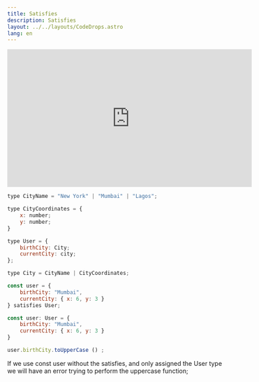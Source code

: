 ```yaml
---
title: Satisfies
description: Satisfies
layout: ../../layouts/CodeDrops.astro
lang: en
---
```


<div class="embed">
<iframe width="560" height="315" src="https://www.youtube.com/embed/7vHKeFrwvYk" title="YouTube video player" frameborder="0" allow="accelerometer; autoplay; clipboard-write; encrypted-media; gyroscope; picture-in-picture; web-share" allowfullscreen></iframe>
</div>

```jsx
type CityName = "New York" | "Mumbai" | "Lagos";

type CityCoordinates = {
	x: number;
	y: number;
}

type User = {
	birthCity: City;
	currentCity: city;
};

type City = CityName | CityCoordinates;

const user = {
	birthCity: "Mumbai",
	currentCity: { x: 6, y: 3 }
} satisfies User;

const user: User = {
	birthCity: "Mumbai",
	currentCity: { x: 6, y: 3 }
}

user.birthCity.toUpperCase () ;
```

If we use const user without the satisfies, and only assigned the User type we will have an error trying to perform the uppercase function;
